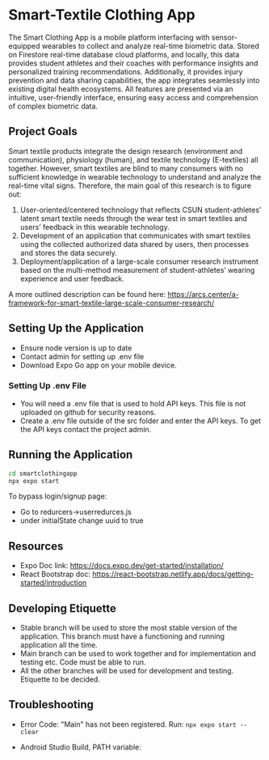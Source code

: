 # Smart-Textile Clothing App

The Smart Clothing App is a mobile platform interfacing with sensor-equipped wearables to collect and analyze real-time biometric data. Stored on Firestore real-time database cloud platforms, and locally, this data provides student athletes and their coaches with performance insights and personalized training recommendations. Additionally, it provides injury prevention and data sharing capabilities, the app integrates seamlessly into existing digital health ecosystems. All features are presented via an intuitive, user-friendly interface, ensuring easy access and comprehension of complex biometric data.

## Project Goals

Smart textile products integrate the design research (environment and communication), physiology (human), and textile technology (E-textiles) all together. However, smart textiles are blind to many consumers with no sufficient knowledge in wearable technology to understand and analyze the real-time vital signs. Therefore, the main goal of this research is to figure out:

1) User-oriented/centered technology that reflects CSUN student-athletes’ latent smart textile needs through the wear test in smart textiles and users’ feedback in this wearable technology.
2) Development of an application that communicates with smart textiles using the collected authorized data shared by users, then processes and stores the data securely.
3) Deployment/application of a large-scale consumer research instrument based on the multi-method measurement of student-athletes’ wearing experience and user feedback.

A more outlined description can be found here: https://arcs.center/a-framework-for-smart-textile-large-scale-consumer-research/

## Setting Up the Application
- Ensure node version is up to date
- Contact admin for setting up .env file
- Download Expo Go app on your mobile device.

### Setting Up .env File
- You will need a .env file that is used to hold API keys. This file is not uploaded on github for security reasons.
- Create a .env file outside of the src folder and enter the API keys. To get the API keys contact the project admin.

## Running the Application
```bash
cd smartclothingapp
npx expo start
```
To bypass login/signup page:
- Go to redurcers->userredurces.js
- under initialState change uuid to true


## Resources
- Expo Doc link: https://docs.expo.dev/get-started/installation/ 
- React Bootstrap doc: https://react-bootstrap.netlify.app/docs/getting-started/introduction

## Developing Etiquette

- Stable branch will be used to store the most stable version of the application. This branch must have a functioning and running application all the time.
- Main branch can be used to work together and for implementation and testing etc. Code must be able to run.
- All the other branches will be used for development and testing. Etiquette to be decided.

## Troubleshooting
- Error Code: "Main" has not been registered.
    Run: ```npx expo start --clear```
  
- Android Studio Build, PATH variable: 
